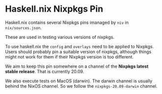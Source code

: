# Haskell.nix Nixpkgs Pin

Haskell.nix contains several Nixpkgs pins imanaged by `niv` in
`nix/sources.json`.

These are used in testing various versions of nixpkgs.

To use haskell.nix the `config` and `overlays` need to be applied to
Nixpkgs.  Users should probably pin a suitable version of nixpkgs, although things might not work for them if their Nixpkgs version is
too different.

We aim to keep this pin somewhere on a channel of the **Nixpkgs latest
stable release**. That is currently 20.09.

We also execute tests on MacOS (darwin). The darwin channel is usually
behind the NixOS channel. So we follow the `nixpkgs-20.09-darwin`
channel.
